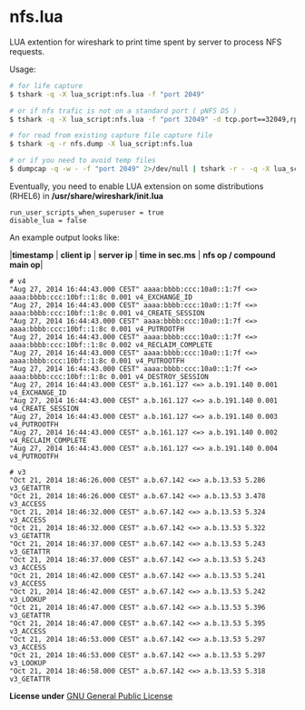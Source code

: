 nfs.lua
=============

LUA extention for wireshark to print time spent by server
to process NFS requests.

Usage:
```bash
# for life capture
$ tshark -q -X lua_script:nfs.lua -f "port 2049"

# or if nfs trafic is not on a standard port ( pNFS DS )
$ tshark -q -X lua_script:nfs.lua -f "port 32049" -d tcp.port==32049,rpc

# for read from existing capture file capture file
$ tshark -q -r nfs.dump -X lua_script:nfs.lua

# or if you need to avoid temp files
$ dumpcap -q -w - -f "port 2049" 2>/dev/null | tshark -r - -q -X lua_script:nfs.lua
```

Eventually, you need to enable LUA extension on some distributions (RHEL6) in **/usr/share/wireshark/init.lua**
```
run_user_scripts_when_superuser = true
disable_lua = false
```
An example output looks like:

|**timestamp** |  **client ip** | **server ip** | **time in sec.ms** | **nfs op / compound main op**|

```
# v4
"Aug 27, 2014 16:44:43.000 CEST" aaaa:bbbb:ccc:10a0::1:7f <=> aaaa:bbbb:ccc:10bf::1:8c 0.001 v4_EXCHANGE_ID
"Aug 27, 2014 16:44:43.000 CEST" aaaa:bbbb:ccc:10a0::1:7f <=> aaaa:bbbb:ccc:10bf::1:8c 0.001 v4_CREATE_SESSION
"Aug 27, 2014 16:44:43.000 CEST" aaaa:bbbb:ccc:10a0::1:7f <=> aaaa:bbbb:ccc:10bf::1:8c 0.001 v4_PUTROOTFH
"Aug 27, 2014 16:44:43.000 CEST" aaaa:bbbb:ccc:10a0::1:7f <=> aaaa:bbbb:ccc:10bf::1:8c 0.002 v4_RECLAIM_COMPLETE
"Aug 27, 2014 16:44:43.000 CEST" aaaa:bbbb:ccc:10a0::1:7f <=> aaaa:bbbb:ccc:10bf::1:8c 0.001 v4_PUTROOTFH
"Aug 27, 2014 16:44:43.000 CEST" aaaa:bbbb:ccc:10a0::1:7f <=> aaaa:bbbb:ccc:10bf::1:8c 0.001 v4_DESTROY_SESSION
"Aug 27, 2014 16:44:43.000 CEST" a.b.161.127 <=> a.b.191.140 0.001 v4_EXCHANGE_ID
"Aug 27, 2014 16:44:43.000 CEST" a.b.161.127 <=> a.b.191.140 0.001 v4_CREATE_SESSION
"Aug 27, 2014 16:44:43.000 CEST" a.b.161.127 <=> a.b.191.140 0.003 v4_PUTROOTFH
"Aug 27, 2014 16:44:43.000 CEST" a.b.161.127 <=> a.b.191.140 0.002 v4_RECLAIM_COMPLETE
"Aug 27, 2014 16:44:43.000 CEST" a.b.161.127 <=> a.b.191.140 0.004 v4_PUTROOTFH

# v3
"Oct 21, 2014 18:46:26.000 CEST" a.b.67.142 <=> a.b.13.53 5.286 v3_GETATTR
"Oct 21, 2014 18:46:26.000 CEST" a.b.67.142 <=> a.b.13.53 3.478 v3_ACCESS
"Oct 21, 2014 18:46:32.000 CEST" a.b.67.142 <=> a.b.13.53 5.324 v3_ACCESS
"Oct 21, 2014 18:46:32.000 CEST" a.b.67.142 <=> a.b.13.53 5.322 v3_GETATTR
"Oct 21, 2014 18:46:37.000 CEST" a.b.67.142 <=> a.b.13.53 5.243 v3_GETATTR
"Oct 21, 2014 18:46:37.000 CEST" a.b.67.142 <=> a.b.13.53 5.243 v3_ACCESS
"Oct 21, 2014 18:46:42.000 CEST" a.b.67.142 <=> a.b.13.53 5.241 v3_ACCESS
"Oct 21, 2014 18:46:42.000 CEST" a.b.67.142 <=> a.b.13.53 5.242 v3_LOOKUP
"Oct 21, 2014 18:46:47.000 CEST" a.b.67.142 <=> a.b.13.53 5.396 v3_GETATTR
"Oct 21, 2014 18:46:47.000 CEST" a.b.67.142 <=> a.b.13.53 5.395 v3_ACCESS
"Oct 21, 2014 18:46:53.000 CEST" a.b.67.142 <=> a.b.13.53 5.297 v3_ACCESS
"Oct 21, 2014 18:46:53.000 CEST" a.b.67.142 <=> a.b.13.53 5.297 v3_LOOKUP
"Oct 21, 2014 18:46:58.000 CEST" a.b.67.142 <=> a.b.13.53 5.318 v3_GETATTR
```

**License under**  [GNU General Public License](http://www.gnu.org/licenses/gpl-2.0.html)
